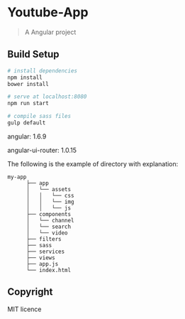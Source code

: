 # Youtube-App

> A Angular project

## Build Setup

``` bash
# install dependencies
npm install
bower install

# serve at localhost:8080
npm run start

# compile sass files
gulp default
```

angular: 1.6.9

angular-ui-router: 1.0.15

The following is the example of directory with explanation:

    my-app
          ├── app
          │   └── assets
          │   │   └── css
          │   │   └── img   
          │   │   └── js         
          ├── components
          │   └── channel 
          │   └── search 
          │   └── video       
          ├── filters     
          ├── sass 
          ├── services
          ├── views
          ├── app.js
          └── index.html
          
Copyright
--------
  MIT licence
         
